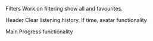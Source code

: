 Filters
Work on filtering show all and favourites.

Header
Clear listening history.
If time, avatar functionality

Main
Progress functionality
